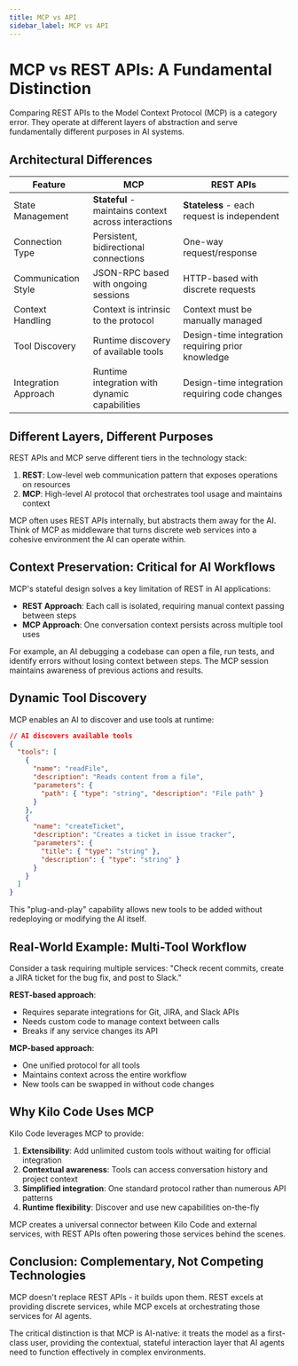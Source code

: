 ```yaml
---
title: MCP vs API
sidebar_label: MCP vs API
---
```


# MCP vs REST APIs: A Fundamental Distinction

Comparing REST APIs to the Model Context Protocol (MCP) is a category error. They operate at different layers of abstraction and serve fundamentally different purposes in AI systems.

## Architectural Differences

| Feature | MCP | REST APIs |
|---------|-----|-----------|
| State Management | **Stateful** - maintains context across interactions | **Stateless** - each request is independent |
| Connection Type | Persistent, bidirectional connections | One-way request/response |
| Communication Style | JSON-RPC based with ongoing sessions | HTTP-based with discrete requests |
| Context Handling | Context is intrinsic to the protocol | Context must be manually managed |
| Tool Discovery | Runtime discovery of available tools | Design-time integration requiring prior knowledge |
| Integration Approach | Runtime integration with dynamic capabilities | Design-time integration requiring code changes |

## Different Layers, Different Purposes

REST APIs and MCP serve different tiers in the technology stack:

1. **REST**: Low-level web communication pattern that exposes operations on resources
2. **MCP**: High-level AI protocol that orchestrates tool usage and maintains context

MCP often uses REST APIs internally, but abstracts them away for the AI. Think of MCP as middleware that turns discrete web services into a cohesive environment the AI can operate within.

## Context Preservation: Critical for AI Workflows

MCP's stateful design solves a key limitation of REST in AI applications:

- **REST Approach**: Each call is isolated, requiring manual context passing between steps
- **MCP Approach**: One conversation context persists across multiple tool uses

For example, an AI debugging a codebase can open a file, run tests, and identify errors without losing context between steps. The MCP session maintains awareness of previous actions and results.

## Dynamic Tool Discovery

MCP enables an AI to discover and use tools at runtime:

```json
// AI discovers available tools
{
  "tools": [
    {
      "name": "readFile",
      "description": "Reads content from a file",
      "parameters": {
        "path": { "type": "string", "description": "File path" }
      }
    },
    {
      "name": "createTicket",
      "description": "Creates a ticket in issue tracker",
      "parameters": {
        "title": { "type": "string" },
        "description": { "type": "string" }
      }
    }
  ]
}
```

This "plug-and-play" capability allows new tools to be added without redeploying or modifying the AI itself.

## Real-World Example: Multi-Tool Workflow

Consider a task requiring multiple services: "Check recent commits, create a JIRA ticket for the bug fix, and post to Slack."

**REST-based approach**:
- Requires separate integrations for Git, JIRA, and Slack APIs
- Needs custom code to manage context between calls
- Breaks if any service changes its API

**MCP-based approach**:
- One unified protocol for all tools
- Maintains context across the entire workflow
- New tools can be swapped in without code changes

## Why Kilo Code Uses MCP

Kilo Code leverages MCP to provide:

1. **Extensibility**: Add unlimited custom tools without waiting for official integration
2. **Contextual awareness**: Tools can access conversation history and project context
3. **Simplified integration**: One standard protocol rather than numerous API patterns
4. **Runtime flexibility**: Discover and use new capabilities on-the-fly

MCP creates a universal connector between Kilo Code and external services, with REST APIs often powering those services behind the scenes.

## Conclusion: Complementary, Not Competing Technologies

MCP doesn't replace REST APIs - it builds upon them. REST excels at providing discrete services, while MCP excels at orchestrating those services for AI agents.

The critical distinction is that MCP is AI-native: it treats the model as a first-class user, providing the contextual, stateful interaction layer that AI agents need to function effectively in complex environments.